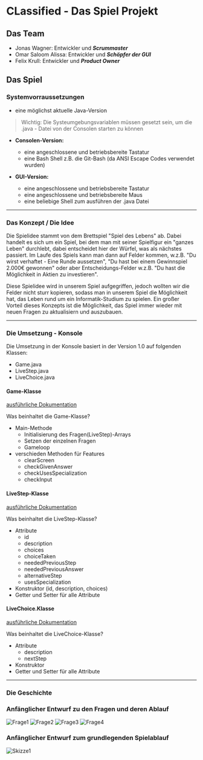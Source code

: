 
# CLassified - Das Spiel Projekt

## Das Team

+ Jonas Wagner: Entwickler und ***Scrummaster***
+ Omar Saloom Alissa: Entwickler und ***Schöpfer der GUI***
+ Felix Krull: Entwickler und ***Product Owner***

## Das Spiel

### Systemvorraussetzungen


+ eine möglichst aktuelle Java-Version
> Wichtig: Die Systeumgebungsvariablen müssen gesetzt sein, um die .java - Datei von der Consolen starten zu können

+ **Consolen-Version:**
  + eine angeschlossene und betriebsbereite Tastatur
  + eine Bash Shell z.B. die Git-Bash (da ANSI Escape Codes verwendet wurden)
  
+ **GUI-Version:**
  + eine angeschlossene und betriebsbereite Tastatur
  + eine angeschlossene und betriebsbereite Maus
  + eine beliebige Shell zum ausführen der .java Datei

-------------------

### Das Konzept / Die Idee

Die Spielidee stammt von dem Brettspiel "Spiel des Lebens" ab. Dabei handelt es sich um ein Spiel, bei dem man mit seiner Spielfigur ein "ganzes Leben" durchlebt, dabei entscheidet
hier der Würfel, was als nächstes passiert. Im Laufe des Spiels kann man dann auf Felder kommen, w.z.B. "Du wirst verhaftet - Eine Runde aussetzen", "Du hast bei einem Gewinnspiel
2.000€ gewonnen" oder aber Entscheidungs-Felder w.z.B. "Du hast die Möglichkeit in Aktien zu investieren".

Diese Spielidee wird in unserem Spiel aufgegriffen, jedoch wollten wir die Felder nicht sturr kopieren, sodass man in unserem Spiel die Möglichkeit hat, das Leben rund um ein
Informatik-Studium zu spielen. Ein großer Vorteil dieses Konzepts ist die Möglichkeit, das Spiel immer wieder mit neuen Fragen zu aktualisiern und auszubauen.

-------------------

### Die Umsetzung - Konsole

Die Umsetzung in der Konsole basiert in der Version 1.0 auf folgenden Klassen:
+ Game.java
+ LiveStep.java
+ LiveChoice.java  


#### Game-Klasse

[ausführliche Dokumentation](dokumentation/GameClass.md)

Was beinhaltet die Game-Klasse?
+ Main-Methode
  + Initialisierung des Fragen(LiveStep)-Arrays
  + Setzen der einzelnen Fragen
  + Gameloop
+ verschieden Methoden für Features
  + clearScreen
  + checkGivenAnswer
  + checkUsesSpecialization
  + checkInput  


#### LiveStep-Klasse

[ausführliche Dokumentation](dokumentation/LiveStepClass.md)

Was beinhaltet die LiveStep-Klasse?
+ Attribute
  + id
  + description
  + choices
  + choiceTaken
  + neededPreviousStep
  + neededPreviousAnswer
  + alternativeStep
  + usesSpecialization
+ Konstruktor (id, description, choices)
+ Getter und Setter für alle Attribute  


#### LiveChoice.Klasse

[ausführliche Dokumentation](dokumentation/LiveChoiceClass.md)

Was beinhaltet die LiveChoice-Klasse?
+ Attribute
  + description
  + nextStep
+ Konstruktor
+ Getter und Setter für alle Attribute

-------------------

### Die Geschichte



### Anfänglicher Entwurf zu den Fragen und deren Ablauf

![Frage1](Pictures_Readme/Fragen1.png)
![Frage2](Pictures_Readme/Fragen2.png)
![Frage3](Pictures_Readme/Fragen3.png)
![Frage4](Pictures_Readme/Fragen4.png)


### Anfänglicher Entwurf zum grundlegenden Spielablauf

![Skizze1](Pictures_Readme/GameStruktur.jpg)
